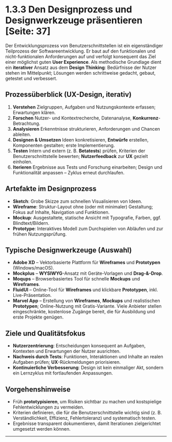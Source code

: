 # 1.3.3 Den Designprozess und Designwerkzeuge präsentieren [Seite: 37]

Der Entwicklungsprozess von Benutzerschnittstellen ist ein eigenständiger Teilprozess der Softwareentwicklung. Er baut auf den funktionalen und nicht-funktionalen Anforderungen auf und verfolgt konsequent das Ziel einer möglichst guten **User Experience**. Als methodische Grundlage dient ein **iterativer** Ansatz aus dem **Design Thinking**: Bedürfnisse der Nutzer stehen im Mittelpunkt; Lösungen werden schrittweise gedacht, gebaut, getestet und verbessert. 

## Prozessüberblick (UX-Design, iterativ)

1. **Verstehen**
   Zielgruppen, Aufgaben und Nutzungskontexte erfassen; Erwartungen klären.
2. **Forschen**
   Nutzer- und Kontextrecherche, Datenanalyse, **Konkurrenz**-Betrachtung.
3. **Analysieren**
   Erkenntnisse strukturieren, Anforderungen und Chancen ableiten.
4. **Designen & Umsetzen**
   Ideen konkretisieren, **Entwürfe** erstellen, Komponenten gestalten; erste Implementierung.
5. **Testen**
   Intern und extern (z. B. **Betatests**) prüfen, Kriterien der Benutzerschnittstelle bewerten; **Nutzerfeedback** zur **UX** gezielt einholen.
6. **Iterieren**
   Ergebnisse aus Tests und Forschung einarbeiten; Design und Funktionalität anpassen – Zyklus erneut durchlaufen.

## Artefakte im Designprozess

* **Sketch**: Grobe Skizze zum schnellen Visualisieren von Ideen.
* **Wireframe**: Struktur-Layout ohne (oder mit minimaler) Gestaltung; Fokus auf Inhalte, Navigation und Funktionen.
* **Mockup**: Ausgestaltete, statische Ansicht mit Typografie, Farben, ggf. Blindtext/Bildern.
* **Prototype**: Interaktives Modell zum Durchspielen von Abläufen und zur frühen Nutzungsprüfung.

## Typische Designwerkzeuge (Auswahl)

* **Adobe XD** – Vektorbasierte Plattform für **Wireframes** und **Prototypen** (Windows/macOS).
* **Mockplus** – **WYSIWYG**-Ansatz mit Geräte-Vorlagen und **Drag-&-Drop**.
* **Moqups** – Browserbasiertes Tool für schnelle **Mockups** und **Wireframes**.
* **FluidUI** – Online-Tool für **Wireframes** und klickbare **Prototypen**, inkl. Live-Präsentation.
* **Marvel App** – Erstellung von **Wireframes**, **Mockups** und realistischen **Prototypen**; Online-Nutzung mit Gratis-Variante.
  Viele Anbieter stellen eingeschränkte, kostenlose Zugänge bereit, die für Ausbildung und erste Projekte genügen. 

## Ziele und Qualitätsfokus

* **Nutzerzentrierung**: Entscheidungen konsequent an Aufgaben, Kontexten und Erwartungen der Nutzer ausrichten.
* **Nachweis durch Tests**: Funktionen, Interaktionen und Inhalte an realen Aufgaben prüfen; **UX**-Rückmeldungen priorisieren.
* **Kontinuierliche Verbesserung**: Design ist kein einmaliger Akt, sondern ein Lernzyklus mit fortlaufenden Anpassungen.

## Vorgehenshinweise

* Früh **prototypisieren**, um Risiken sichtbar zu machen und kostspielige Fehlentwicklungen zu vermeiden.
* Kriterien definieren, die für die Benutzerschnittstelle wichtig sind (z. B. Verständlichkeit, Effizienz, Fehlertoleranz) und systematisch testen.
* Ergebnisse transparent dokumentieren, damit Iterationen zielgerichtet umgesetzt werden können. 

---
